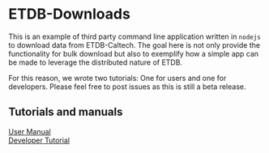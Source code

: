 # ETDB-Downloads

This is an example of third party command line application written in `nodejs` to download data from ETDB-Caltech. The goal here is not only provide the functionality for bulk download but also to exemplify how a simple app can be made to leverage the distributed nature of ETDB.

For this reason, we wrote two tutorials: One for users and one for developers. Please feel free to post issues as this is still a beta release.

## Tutorials and manuals

[User Manual](https://github.com/theJensenLab/etdb-bulk-download/blob/master/userManual.md)  
[Developer Tutorial](https://github.com/theJensenLab/etdb-bulk-download/blob/master/developerManual.md)

